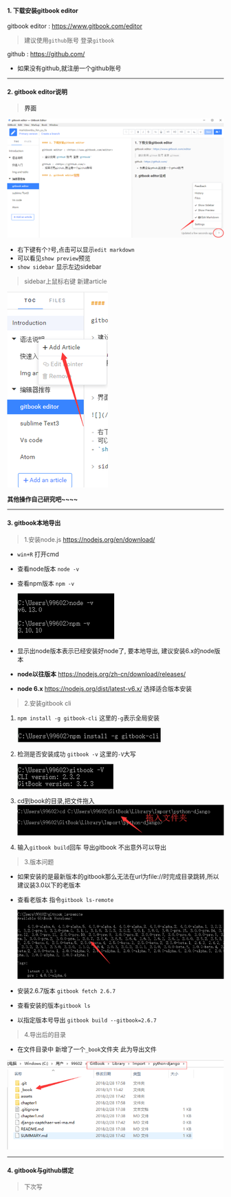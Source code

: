 #### 1. 下载安装gitbook editor

gitbook editor : <https://www.gitbook.com/editor>

> 建议使用`github`账号 登录`gitbook`

github : <https://github.com/>
- 如果没有github,就注册一个github账号
---

#### 2. gitbook editor说明

> **界面**

![](/assets/gitbook.png)

- 右下键有个`?`号,点击可以显示`edit markdown`
- 可以看见`show preview`预览
- `show sidebar` 显示左边sidebar

> sidebar上鼠标右键 新建article

![](/assets/sidebar.png)


**其他操作自己研究吧~~~~**

---

#### 3. gitbook本地导出
> 1.安装node.js <https://nodejs.org/en/download/>

- `win+R` 打开cmd
- 查看node版本 `node -v`
- 查看npm版本  `npm -v`

    ![](/assets/a1.png)
- 显示出node版本表示已经安装好node了, 要本地导出, 建议安装6.x的node版本

- **node以往版本** <https://nodejs.org/zh-cn/download/releases/>

- **node 6.x** <https://nodejs.org/dist/latest-v6.x/> 选择适合版本安装

> 2.安装gitbook cli

1. `npm install -g gitbook-cli`   这里的`-g`表示全局安装

    ![](/assets/gitb.png)

1. 检测是否安装成功 `gitbook -v`   这里的`-V`大写

    ![](/assets/g2.png)

1. cd到book的目录,把文件拖入
    ![](/assets/cd.png)

1. 输入`gitbook build`回车 导出gitbook 不出意外可以导出

> 3.版本问题

- 如果安装的是最新版本的gitbook那么无法在url为file://时完成目录跳转,所以建议装3.0以下的老版本

- 查看老版本 指令`gitbook ls-remote`

    ![](/assets/g3.png)
    
- 安装2.6.7版本 `gitbook fetch 2.6.7`

- 查看安装的版本`gitbook ls`
- 以指定版本号导出 `gitbook build --gitbook=2.6.7`

> 4.导出后的目录

- 在文件目录中 新增了一个`_book`文件夹 此为导出文件

![](/assets/end.png)

---

#### 4. gitbook与github绑定
> 下次写